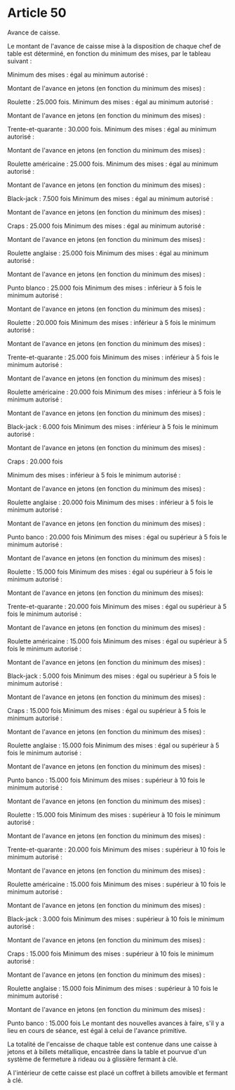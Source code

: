 # Article 50

Avance de caisse.

Le montant de l'avance de caisse mise à la disposition de chaque chef de table est déterminé, en fonction du minimum des mises, par le tableau suivant :

Minimum des mises : égal au minimum autorisé :

Montant de l'avance en jetons (en fonction du minimum des mises) :

Roulette : 25.000 fois. Minimum des mises : égal au minimum autorisé :

Montant de l'avance en jetons (en fonction du minimum des mises) :

Trente-et-quarante : 30.000 fois. Minimum des mises : égal au minimum autorisé :

Montant de l'avance en jetons (en fonction du minimum des mises) :

Roulette américaine : 25.000 fois. Minimum des mises : égal au minimum autorisé :

Montant de l'avance en jetons (en fonction du minimum des mises) :

Black-jack : 7.500 fois Minimum des mises : égal au minimum autorisé :

Montant de l'avance en jetons (en fonction du minimum des mises) :

Craps : 25.000 fois Minimum des mises : égal au minimum autorisé :

Montant de l'avance en jetons (en fonction du minimum des mises) :

Roulette anglaise : 25.000 fois Minimum des mises : égal au minimum autorisé :

Montant de l'avance en jetons (en fonction du minimum des mises) :

Punto blanco : 25.000 fois Minimum des mises : inférieur à 5 fois le minimum autorisé :

Montant de l'avance en jetons (en fonction du minimum des mises) :

Roulette : 20.000 fois Minimum des mises : inférieur à 5 fois le minimum autorisé :

Montant de l'avance en jetons (en fonction du minimum des mises) :

Trente-et-quarante : 25.000 fois Minimum des mises : inférieur à 5 fois le minimum autorisé :

Montant de l'avance en jetons (en fonction du minimum des mises) :

Roulette américaine : 20.000 fois Minimum des mises : inférieur à 5 fois le minimum autorisé :

Montant de l'avance en jetons (en fonction du minimum des mises) :

Black-jack : 6.000 fois Minimum des mises : inférieur à 5 fois le minimum autorisé :

Montant de l'avance en jetons (en fonction du minimum des mises) :

Craps : 20.000 fois

Minimum des mises : inférieur à 5 fois le minimum autorisé :

Montant de l'avance en jetons (en fonction du minimum des mises) :

Roulette anglaise : 20.000 fois Minimum des mises : inférieur à 5 fois le minimum autorisé :

Montant de l'avance en jetons (en fonction du minimum des mises) :

Punto banco : 20.000 fois Minimum des mises : égal ou supérieur à 5 fois le minimum autorisé :

Montant de l'avance en jetons (en fonction du minimum des mises) :

Roulette : 15.000 fois Minimum des mises : égal ou supérieur à 5 fois le minimum autorisé :

Montant de l'avance en jetons (en fonction du minimum des mises):

Trente-et-quarante : 20.000 fois Minimum des mises : égal ou supérieur à 5 fois le minimum autorisé :

Montant de l'avance en jetons (en fonction du minimum des mises) :

Roulette américaine : 15.000 fois Minimum des mises : égal ou supérieur à 5 fois le minimum autorisé :

Montant de l'avance en jetons (en fonction du minimum des mises) :

Black-jack : 5.000 fois Minimum des mises : égal ou supérieur à 5 fois le minimum autorisé :

Montant de l'avance en jetons (en fonction du minimum des mises) :

Craps : 15.000 fois Minimum des mises : égal ou supérieur à 5 fois le minimum autorisé :

Montant de l'avance en jetons (en fonction du minimum des mises) :

Roulette anglaise : 15.000 fois Minimum des mises : égal ou supérieur à 5 fois le minimum autorisé :

Montant de l'avance en jetons (en fonction du minimum des mises) :

Punto banco : 15.000 fois Minimum des mises : supérieur à 10 fois le minimum autorisé :

Montant de l'avance en jetons (en fonction du minimum des mises) :

Roulette : 15.000 fois Minimum des mises : supérieur à 10 fois le minimum autorisé :

Montant de l'avance en jetons (en fonction du minimum des mises) :

Trente-et-quarante : 20.000 fois Minimum des mises : supérieur à 10 fois le minimum autorisé :

Montant de l'avance en jetons (en fonction du minimum des mises) :

Roulette américaine : 15.000 fois Minimum des mises : supérieur à 10 fois le minimum autorisé :

Montant de l'avance en jetons (en fonction du minimum des mises) :

Black-jack : 3.000 fois Minimum des mises : supérieur à 10 fois le minimum autorisé :

Montant de l'avance en jetons (en fonction du minimum des mises) :

Craps : 15.000 fois Minimum des mises : supérieur à 10 fois le minimum autorisé :

Montant de l'avance en jetons (en fonction du minimum des mises) :

Roulette anglaise : 15.000 fois Minimum des mises : supérieur à 10 fois le minimum autorisé :

Montant de l'avance en jetons (en fonction du minimum des mises) :

Punto banco : 15.000 fois        Le montant des nouvelles avances à faire, s'il y a lieu en cours de séance, est égal à celui de l'avance primitive.

La totalité de l'encaisse de chaque table est contenue dans une caisse à jetons et à billets métallique, encastrée dans la table et pourvue d'un système de fermeture à rideau ou à glissière fermant à clé.

A l'intérieur de cette caisse est placé un coffret à billets amovible et fermant à clé.
